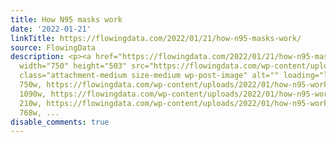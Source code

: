 ```yaml
---
title: How N95 masks work
date: '2022-01-21'
linkTitle: https://flowingdata.com/2022/01/21/how-n95-masks-work/
source: FlowingData
description: <p><a href="https://flowingdata.com/2022/01/21/how-n95-masks-work/"><img
  width="750" height="503" src="https://flowingdata.com/wp-content/uploads/2022/01/how-n95-works-750x503.png"
  class="attachment-medium size-medium wp-post-image" alt="" loading="lazy" srcset="https://flowingdata.com/wp-content/uploads/2022/01/how-n95-works-750x503.png
  750w, https://flowingdata.com/wp-content/uploads/2022/01/how-n95-works-1090x732.png
  1090w, https://flowingdata.com/wp-content/uploads/2022/01/how-n95-works-210x141.png
  210w, https://flowingdata.com/wp-content/uploads/2022/01/how-n95-works-768x516.png
  768w, ...
disable_comments: true
---
```

<p><a href="https://flowingdata.com/2022/01/21/how-n95-masks-work/"><img width="750" height="503" src="https://flowingdata.com/wp-content/uploads/2022/01/how-n95-works-750x503.png" class="attachment-medium size-medium wp-post-image" alt="" loading="lazy" srcset="https://flowingdata.com/wp-content/uploads/2022/01/how-n95-works-750x503.png 750w, https://flowingdata.com/wp-content/uploads/2022/01/how-n95-works-1090x732.png 1090w, https://flowingdata.com/wp-content/uploads/2022/01/how-n95-works-210x141.png 210w, https://flowingdata.com/wp-content/uploads/2022/01/how-n95-works-768x516.png 768w, ...